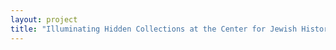 ```yaml
--- 
layout: project 
title: "Illuminating Hidden Collections at the Center for Jewish History" 
---
```



